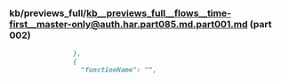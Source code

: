 ### kb/previews_full/kb__previews_full__flows__time-first__master-only@auth.har.part085.md.part001.md (part 002)

```md
                },
                {
                  "functionName": "",
               
```

```
